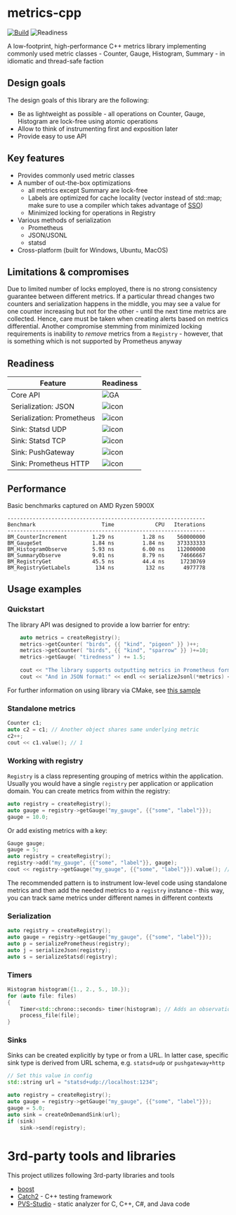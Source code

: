 # metrics-cpp

[![Build](https://github.com/DarkWanderer/metrics-cpp/actions/workflows/build.yml/badge.svg)](https://github.com/DarkWanderer/metrics-cpp/actions/workflows/build.yml)
![Readiness](https://img.shields.io/badge/readiness-beta-yellow)

A low-footprint, high-performance C++ metrics library implementing commonly used metric classes - Counter, Gauge, Histogram, Summary - in idiomatic and thread-safe faction

## Design goals

The design goals of this library are the following:

* Be as lightweight as possible - all operations on Counter, Gauge, Histogram are lock-free using atomic operations
* Allow to think of instrumenting first and exposition later
* Provide easy to use API

## Key features

* Provides commonly used metric classes
* A number of out-the-box optimizations
  * all metrics except Summary are lock-free
  * Labels are optimized for cache locality (vector instead of std::map; make sure to use a compiler which takes advantage of [SSO](https://pvs-studio.com/en/blog/terms/6658/))
  * Minimized locking for operations in Registry
* Various methods of serialization
  * Prometheus
  * JSON/JSONL
  * statsd
* Cross-platform (built for Windows, Ubuntu, MacOS)

## Limitations & compromises

Due to limited number of locks employed, there is no strong consistency guarantee between different metrics. If a particular thread changes two counters and serialization happens in the middle, you may see a value for one counter increasing but not for the other - until the next time metrics are collected. Hence, care must be taken when creating alerts based on metrics differential. Another compromise stemming from minimized locking requirements is inability to _remove_ metrics from a `Registry` - however, that is something which is not supported by Prometheus anyway

## Readiness

|Feature|Readiness|
|----|----|
|Core API|![GA](https://img.shields.io/badge/GA-green)|
|Serialization: JSON|![icon](https://img.shields.io/badge/GA-green)|
|Serialization: Prometheus|![icon](https://img.shields.io/badge/GA-green)|
|Sink: Statsd UDP|![icon](https://img.shields.io/badge/beta-yellow)|
|Sink: Statsd TCP|![icon](https://img.shields.io/badge/beta-yellow)|
|Sink: PushGateway|![icon](https://img.shields.io/badge/alpha-red)|
|Sink: Prometheus HTTP|![icon](https://img.shields.io/badge/beta-yellow)|

## Performance

Basic benchmarks captured on AMD Ryzen 5900X

```
---------------------------------------------------------------
Benchmark                     Time             CPU   Iterations
---------------------------------------------------------------
BM_CounterIncrement        1.29 ns         1.28 ns    560000000
BM_GaugeSet                1.84 ns         1.84 ns    373333333
BM_HistogramObserve        5.93 ns         6.00 ns    112000000
BM_SummaryObserve          9.01 ns         8.79 ns     74666667
BM_RegistryGet             45.5 ns         44.4 ns     17230769
BM_RegistryGetLabels        134 ns          132 ns      4977778
```

## Usage examples

### Quickstart

The library API was designed to provide a low barrier for entry:

```cpp
    auto metrics = createRegistry();
    metrics->getCounter( "birds", {{ "kind", "pigeon" }} )++;
    metrics->getCounter( "birds", {{ "kind", "sparrow" }} )+=10;
    metrics->getGauge( "tiredness" ) += 1.5;
    
    cout << "The library supports outputting metrics in Prometheus format:" << endl << serializePrometheus(*metrics) << endl;
    cout << "And in JSON format:" << endl << serializeJsonl(*metrics) << endl;
```

For further information on using library via CMake, see [this sample](https://github.com/DarkWanderer/metrics-cpp/tree/main/samples/cmake)

### Standalone metrics

```cpp
Counter c1;
auto c2 = c1; // Another object shares same underlying metric
c2++;
cout << c1.value(); // 1
```

### Working with registry

`Registry` is a class representing grouping of metrics within the application. Usually you would have a single `registry` per application or application domain. You can create metrics from within the registry:

```cpp
auto registry = createRegistry();
auto gauge = registry->getGauge("my_gauge", {{"some", "label"}});
gauge = 10.0;
```

Or add existing metrics with a key:

```cpp
Gauge gauge;
gauge = 5;
auto registry = createRegistry();
registry->add("my_gauge", {{"some", "label"}}, gauge);
cout << registry->getGauge("my_gauge", {{"some", "label"}}).value(); // 5
```

The recommended pattern is to instrument low-level code using standalone metrics and then add the needed metrics to a `registry` instance - this way, you can track same metrics under different names in different contexts

### Serialization

```cpp
auto registry = createRegistry();
auto gauge = registry->getGauge("my_gauge", {{"some", "label"}});
auto p = serializePrometheus(registry);
auto j = serializeJson(registry);
auto s = serializeStatsd(registry);
```

### Timers

```cpp
Histogram histogram({1., 2., 5., 10.});
for (auto file: files)
{
    Timer<std::chrono::seconds> timer(histogram); // Adds an observation to the histogram on scope exit
    process_file(file);
}
```

### Sinks

Sinks can be created explicitly by type or from a URL. In latter case, specific sink type is derived from URL schema, e.g. `statsd+udp` or `pushgateway+http`

```cpp
// Set this value in config
std::string url = "statsd+udp://localhost:1234"; 

auto registry = createRegistry();
auto gauge = registry->getGauge("my_gauge", {{"some", "label"}});
gauge = 5.0;
auto sink = createOnDemandSink(url);
if (sink)
    sink->send(registry);
```

# 3rd-party tools and libraries

This project utilizes following 3rd-party libraries and tools

* [boost](https://github.com/boostorg/boost/)
* [Catch2](https://github.com/catchorg/Catch2) - C++ testing framework
* [PVS-Studio](https://pvs-studio.com/en/pvs-studio/?utm_source=website&utm_medium=github&utm_campaign=open_source) - static analyzer for C, C++, C#, and Java code
